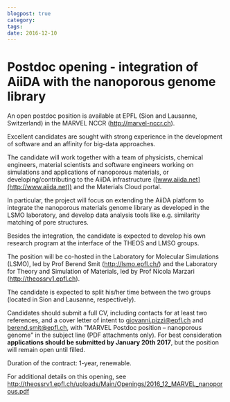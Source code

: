 ```yaml
---
blogpost: true
category:
tags:
date: 2016-12-10
---
```


# Postdoc opening - integration of AiiDA with the nanoporous genome library

An open postdoc position is available at EPFL (Sion and Lausanne, Switzerland) in the MARVEL NCCR (<http://marvel-nccr.ch>).

Excellent candidates are sought with strong experience in the development of software and an affinity for big-data approaches.

The candidate will work together with a team of physicists, chemical engineers, material scientists and software engineers working on simulations and applications of nanoporous materials, or developing/contributing to the AiiDA infrastructure ([www.aiida.net](http://www.aiida.net)) and the Materials Cloud portal.

In particular, the project will focus on extending the AiiDA platform to integrate the nanoporous materials genome library as developed in the LSMO laboratory, and develop data analysis tools like e.g. similarity matching of pore structures.

Besides the integration, the candidate is expected to develop his own research program at the interface of the THEOS and LMSO groups.

The position will be co-hosted in the Laboratory for Molecular Simulations (LSMO), led by Prof Berend Smit (<http://lsmo.epfl.ch/>) and the Laboratory for Theory and Simulation of Materials, led by Prof Nicola Marzari (<http://theossrv1.epfl.ch>).

The candidate is expected to split his/her time between the two groups (located in Sion and Lausanne, respectively).

Candidates should submit a full CV, including contacts for at least two references, and a cover letter of intent to giovanni.pizzi@epfl.ch and berend.smit@epfl.ch, with "MARVEL Postdoc position – nanoporous genome" in the subject line (PDF attachments only). For best consideration **applications should be submitted by January 20th 2017**, but the position will remain open until filled.

Duration of the contract: 1-year, renewable.

For additional details on this opening, see <http://theossrv1.epfl.ch/uploads/Main/Openings/2016_12_MARVEL_nanoporous.pdf>
